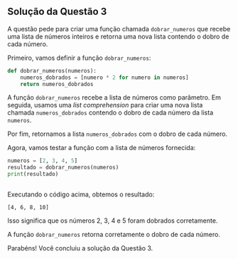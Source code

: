 ## Solução da Questão 3

A questão pede para criar uma função chamada `dobrar_numeros` que recebe uma lista de números inteiros e retorna uma nova lista contendo o dobro de cada número.

Primeiro, vamos definir a função `dobrar_numeros`:

```python
def dobrar_numeros(numeros):
    numeros_dobrados = [numero * 2 for numero in numeros]
    return numeros_dobrados

```

A função `dobrar_numeros` recebe a lista de números como parâmetro. Em seguida, usamos uma *list comprehension* para criar uma nova lista chamada `numeros_dobrados` contendo o dobro de cada número da lista `numeros`.

Por fim, retornamos a lista `numeros_dobrados` com o dobro de cada número.

Agora, vamos testar a função com a lista de números fornecida:

```python
numeros = [2, 3, 4, 5]
resultado = dobrar_numeros(numeros)
print(resultado)
  
```

Executando o código acima, obtemos o resultado:

```
[4, 6, 8, 10]

```

Isso significa que os números 2, 3, 4 e 5 foram dobrados corretamente.

A função `dobrar_numeros` retorna corretamente o dobro de cada número.

Parabéns! Você concluiu a solução da Questão 3.